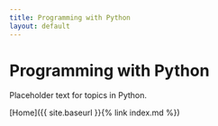 ```yaml
---
title: Programming with Python
layout: default
---
```


# Programming with Python

Placeholder text for topics in Python.

[Home]({{ site.baseurl }}{% link index.md %})
